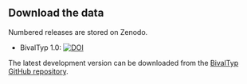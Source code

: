 ## Download the data

Numbered releases are stored on Zenodo.

* BivalTyp 1.0: <a href="https://doi.org/10.5281/zenodo.4279717"><img src="https://zenodo.org/badge/DOI/10.5281/zenodo.4279717.svg" alt="DOI" class="doi"></a>

The latest development version can be downloaded from the [BivalTyp GitHub repository](https://github.com/macleginn/bivaltyp/tree/master/data).

